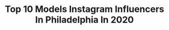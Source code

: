 ---
title: Top 10 Models Instagram Influencers In Philadelphia In 2020
description: >-
  Find top models Instagram influencers in Philadelphia in 2020. Most popular hashtags: #philadelphia #model #family #mothersday.
platform: Instagram
profiles:
  - username: "michelekay54"
    fullname: >-
      Michele Caprio
    location: "United States"
    followers: 198147
    engagement: 131
    commentsToLikes: 0.056174
    id: ck8t6au67cwow0j782fc7wc10
    verified: false
    hashtags: "#50plushappy, #womenover60, #jessicalondon, #hatlover"
  - username: "ukiy0_"
    fullname: >-
      Sanniyah Antoinette: Musician
    location: "United States"
    followers: 9844
    engagement: 770
    commentsToLikes: 0.133062
    id: ck8ta4158qe250j785c9s6zu1
    verified: false
    hashtags: "#blackcraftcult, #denimjacket, #mustang, #ghostemane"
  - username: "carlyslade"
    fullname: >-
      Carly Slade
    location: "United States"
    followers: 6392
    engagement: 610
    commentsToLikes: 0.040424
    id: ck5bw8h7dl7850i11i621o9nq
    verified: false
    hashtags: "#grantstreetstudios, #asumfastudents, #greenwichvillage, #diorama"
  - username: "ahmenah"
    fullname: >-
      Ahmenah Naché
    location: "United States"
    followers: 5995
    engagement: 1875
    commentsToLikes: 0.053479
    id: ck0vxsq640j4i0i19xhpr7y7o
    verified: false
    hashtags: "#swipe"
  - username: "gabrielleyarabinee"
    fullname: >-
      Gabrielle Yarabinee
    location: "United States"
    followers: 19731
    engagement: 313
    commentsToLikes: 0.018407
    id: ck6ufe4riwi3a0j71ujo2aze0
    verified: false
    hashtags: "#selfiesunday, #bikini, #washyourhands, #iknowhowtospellbored"
  - username: "missmaryleigh"
    fullname: >-
      Mary-Leigh Maxwell
    location: "United States"
    followers: 126252
    engagement: 134
    commentsToLikes: 0.055246
    id: ck8t0fw6krxpg0j78bpl8nywd
    verified: false
    hashtags: "#govegan, #watchthegamechangers, #watchearthlings"
  - username: "micksqueenbee"
    fullname: >-
      Madison.
    location: "United States"
    followers: 5657
    engagement: 748
    commentsToLikes: 0.015159
    id: ckaorl8j9nq5v0i78p93ncev7
    verified: false
    hashtags: "#london, #brianjones, #bass, #boys"
  - username: "iamjarijones"
    fullname: >-
      Jari Jones
    location: "United States"
    followers: 26983
    engagement: 796
    commentsToLikes: 0.051781
    id: ck136yv708xx10i19iy0mo8le
    verified: true
    hashtags: "#fenty, #heels, #plussizefashion, #sneakers"
  - username: "thequeenenigma"
    fullname: >-
      Queen Enigma
    location: "United States"
    followers: 30075
    engagement: 959
    commentsToLikes: 0.018518
    id: ckap4g19r77xp0i789qe3n1iy
    verified: false
    hashtags: "#digitalart, #family, #meetandgreet, #rupualsdragrace"
  - username: "missyalpuche"
    fullname: >-
      Melissa 🌻
    location: "United States"
    followers: 2528
    engagement: 1802
    commentsToLikes: 0.054129
    id: ck5q5qs5wu5400i1128v3lhd5
    verified: false
    hashtags: "#kelseaballerini, #competition, #birthday, #magickingdom"
---